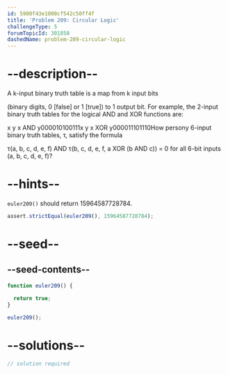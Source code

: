 ```yaml
---
id: 5900f43e1000cf542c50ff4f
title: 'Problem 209: Circular Logic'
challengeType: 5
forumTopicId: 301850
dashedName: problem-209-circular-logic
---
```


# --description--

A k-input binary truth table is a map from k input bits

(binary digits, 0 \[false] or 1 \[true]) to 1 output bit. For example, the 2-input binary truth tables for the logical AND and XOR functions are:

x y x AND y000010100111x y x XOR y000011101110How persony 6-input binary truth tables, τ, satisfy the formula

τ(a, b, c, d, e, f) AND τ(b, c, d, e, f, a XOR (b AND c)) = 0 for all 6-bit inputs (a, b, c, d, e, f)?

# --hints--

`euler209()` should return 15964587728784.

```js
assert.strictEqual(euler209(), 15964587728784);
```

# --seed--

## --seed-contents--

```js
function euler209() {

  return true;
}

euler209();
```

# --solutions--

```js
// solution required
```
